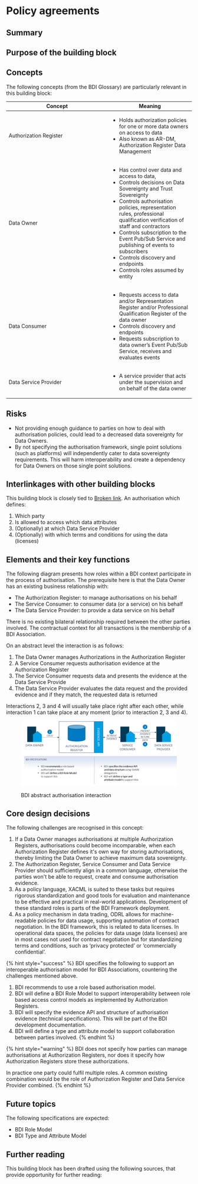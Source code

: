 # Policy agreements

## Summary&#x20;



## Purpose of the building block&#x20;



## Concepts&#x20;

The following concepts (from the BDI Glossary) are particularly relevant in this building block:&#x20;

<table><thead><tr><th width="262">Concept</th><th>Meaning</th></tr></thead><tbody><tr><td>Authorization Register</td><td><ul><li>Holds authorization policies for one or more data owners on access to data</li><li>Also known as AR-DM, Authorization Register Data Management</li></ul></td></tr><tr><td>Data Owner</td><td><ul><li>Has control over data and access to data,</li><li>Controls decisions on Data Sovereignty and Trust Sovereignty</li><li>Controls authorisation policies, representation rules, professional qualification verification of staff and contractors</li><li>Controls subscription to the Event Pub/Sub Service and publishing of events to subscribers</li><li>Controls discovery and endpoints</li><li>Controls roles assumed by entity</li></ul></td></tr><tr><td>Data Consumer</td><td><ul><li>Requests access to data and/or Representation Register and/or Professional Qualification Register of the data owner</li><li>Controls discovery and endpoints</li><li>Requests subscription to data owner’s Event Pub/Sub Service, receives and evaluates events</li></ul></td></tr><tr><td>Data Service Provider</td><td><ul><li>A service provider that acts under the supervision and on behalf of the data owner</li></ul></td></tr></tbody></table>

## Risks

* Not providing enough guidance to parties on how to deal with authorisation policies, could lead to a decreased data sovereignty for Data Owners.&#x20;
* By not specifying the authorisation framework, single point solutions (such as platforms) will independently cater to data sovereignty requirements. This will harm interoperability and create a dependency for Data Owners on those single point solutions.

## Interlinkages with other building blocks&#x20;

This building block is closely tied to [Broken link](broken-reference "mention"). An authorisation which defines:

1. Which party
2. Is allowed to access which data attributes
3. (Optionally) at which Data Service Provider
4. (Optionally) with which terms and conditions for using the data (licenses)

## Elements and their key functions

The following diagram presents how roles within a BDI context participate in the process of authorisation. The prerequisite here is that the Data Owner has an existing business relationship with:

* The Authorization Register: to manage authorisations on his behalf
* The Service Consumer: to consumer data (or a service) on his behalf
* The Data Service Provider: to provide a data service on his behalf

There is no existing bilateral relationship required between the other parties involved. The contractual context for all transactions is the membership of a BDI Association.

On an abstract level the interaction is as follows:

1. The Data Owner manages Authorizations in the Authorization Register
2. A Service Consumer requests authorisation evidence at the Authorization Register
3. The Service Consumer requests data and presents the evidence at the Data Service Provide
4. The Data Service Provider evaluates the data request and the provided evidence and if they match, the requested data is returned

Interactions 2, 3 and 4 will usually take place right after each other, while interaction 1 can take place at any moment (prior to interaction 2, 3 and 4).

<figure><img src="../../.gitbook/assets/image (2).png" alt=""><figcaption><p>BDI abstract authorisation interaction</p></figcaption></figure>

## Core design decisions&#x20;

The following challenges are recognised in this concept:

1. If a Data Owner manages authorisations at multiple Authorization Registers, authorisations could become incomparable, when each Authorization Register defines it's own way for storing authorisations, thereby limiting the Data Owner to achieve maximum data sovereignty.
2. The Authorization Register, Service Consumer and Data Service Provider should sufficiently align in a common language, otherwise the parties won't be able to request, create and consume authorisation evidence.
3. As a policy language, XACML is suited to these tasks but requires rigorous standardization and good tools for evaluation and maintenance to be effective and practical in real-world applications. Development of these standard roles is parts of the BDI Framework deployment.
4. As a policy mechanism in data trading, ODRL allows for machine-readable policies for data usage, supporting automation of contract negotiation. In the BDI framework, this is related to data licenses. In operational data spaces, the policies for data usage (data licenses) are in most cases not used for contract negotiation but for standardizing terms and conditions, such as ‘privacy protected’ or ‘commercially confidential’.

{% hint style="success" %}
BDI specifies the following to support an interoperable authorisation model for BDI Associations, countering the challenges mentioned above.

1. BDI recommends to use a role based authorisation model.
2. BDI will define a BDI Role Model to support interoperability between role based access control models as implemented by Authorization Registers.
3. BDI will specify the evidence API and structure of authorisation evidence (technical specifications). This will be part of the BDI development documentation.
4. BDI will define a type and attribute model to support collaboration between parties involved.
{% endhint %}

{% hint style="warning" %}
BDI does not specify how parties can manage authorisations at Authorization Registers, nor does it specify how Authorization Registers store these authorizations.

In practice one party could fulfil multiple roles. A common existing combination would be the role of Authorization Register and Data Service Provider combined.&#x20;
{% endhint %}

## Future topics&#x20;

The following specifications are expected:

* BDI Role Model
* BDI Type and Attribute Model

## Further reading&#x20;

This building block has been drafted using the following sources, that provide opportunity for further reading:&#x20;
